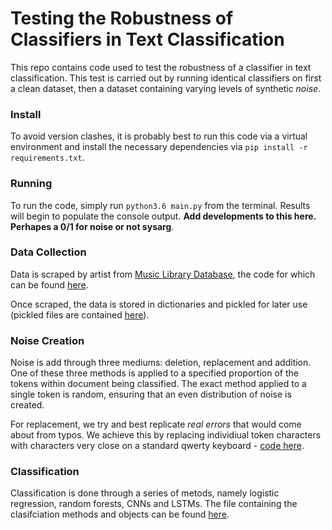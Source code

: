 # Testing the Robustness of Classifiers in Text Classification

This repo contains code used to test the robustness of a classifier in text classification. This test is carried out by running identical classifiers on first a clean dataset, then a dataset containing varying levels of synthetic *noise*.

### Install
To avoid version clashes, it is probably best to run this code via a virtual environment and install the necessary dependencies via `pip install -r requirements.txt`.

### Running
To run the code, simply run `python3.6 main.py` from the terminal. Results will begin to populate the console output. **Add developments to this here. Perhapes a 0/1 for noise or not sysarg**.

### Data Collection
Data is scraped by artist from [Music Library Database](http://www.mldb.org/), the code for which can be found [here](www.google.com).

Once scraped, the data is stored in dictionaries and pickled for later use (pickled files are contained [here](https://github.com/tpin3694/song_lyrics_scraper/tree/master/data)).

### Noise Creation
Noise is add through three mediums: deletion, replacement and addition. One of these three methods is applied to a specified proportion of the tokens within document being classified. The exact method applied to a single token is random, ensuring that an even distribution of noise is created.

For replacement, we try and best replicate *real errors* that would come about from typos. We achieve this by replacing individiual token characters with characters very close on a standard qwerty keyboard - [code here](www.google.com).

### Classification
Classification is done through a series of metods, namely logistic regression, random forests, CNNs and LSTMs. The file containing the clasifciation methods and objects can be found [here](www.google.com).